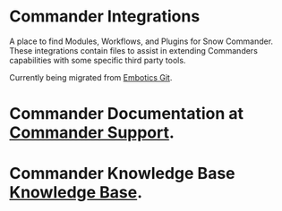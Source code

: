 # Commander Integrations

A place to find Modules, Workflows, and Plugins for Snow Commander. These integrations contain files to assist in extending Commanders capabilities with some specific third party tools.

Currently being migrated from [Embotics Git](https://github.com/Embotics).

# Commander Documentation at [Commander Support](https://docs.snowsoftware.com/commander/index.htm). 

# Commander Knowledge Base [Knowledge Base](https://community.snowsoftware.com/s/topic/0TO1r000000E5srGAC/commander?tabset-056aa=2).



